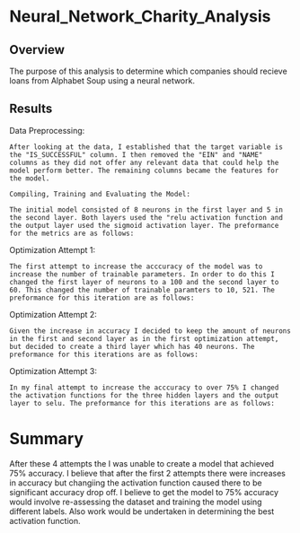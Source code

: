 # Neural_Network_Charity_Analysis

## Overview

The purpose of this analysis to determine which companies should recieve loans from Alphabet Soup using a neural network.

## Results 

   Data Preprocessing:

    After looking at the data, I established that the target variable is the "IS_SUCCESSFUL" column. I then removed the "EIN" and "NAME" columns as they did not offer any relevant data that could help the model perform better. The remaining columns became the features for the model.

    Compiling, Training and Evaluating the Model:

    The initial model consisted of 8 neurons in the first layer and 5 in the second layer. Both layers used the "relu activation function and the output layer used the sigmoid activation layer. The preformance for the metrics are as follows:


   Optimization Attempt 1:

    The first attempt to increase the acccuracy of the model was to increase the number of trainable parameters. In order to do this I changed the first layer of neurons to a 100 and the second layer to 60. This changed the number of trainable paramters to 10, 521. The preformance for this iteration are as follows:


   Optimization Attempt 2:

    Given the increase in accuracy I decided to keep the amount of neurons in the first and second layer as in the first optimization attempt, but decided to create a third layer which has 40 neurons. The preformance for this iterations are as follows:


   Optimization Attempt 3:

    In my final attempt to increase the acccuracy to over 75% I changed the activation functions for the three hidden layers and the output layer to selu. The preformance for this iterations are as follows:


# Summary
After these 4 attempts the I was unable to create a model that achieved 75% accuracy. I believe that after the first 2 attempts there were increases in accuracy but changiing the activation function caused there to be significant accuracy drop off. I believe to get the model to 75% accuracy would involve re-assessing the dataset and training the model using different labels. Also work would be undertaken in determining the best activation function. 
